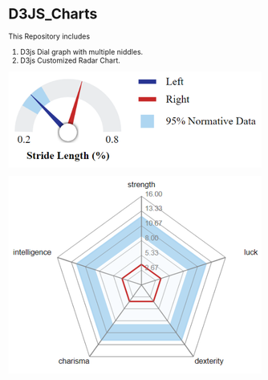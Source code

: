 # D3JS_Charts

This Repository includes 

1. D3js Dial graph with multiple niddles.
2. D3js Customized Radar Chart.


![Image of Dial Graph](https://github.com/jlahare/D3JS_Charts/blob/master/dial_graph.png)


![Image of Radar Graph](https://github.com/jlahare/D3JS_Charts/blob/master/radar_graph.png)
